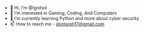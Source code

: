 - 👋 Hi, I’m @Ignitxd
- 👀 I’m interested in Gaming, Coding, And Computers
- 🌱 I’m currently learning Python and more about cyber security
- 📫 How to reach me - dontareh17@gmail.com

<!---
Ignitxd/Ignitxd is a ✨ special ✨ repository because its `README.md` (this file) appears on your GitHub profile.
You can click the Preview link to take a look at your changes.
--->
